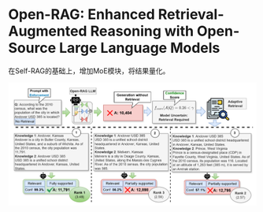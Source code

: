 # Open-RAG: Enhanced Retrieval-Augmented Reasoning with Open-Source Large Language Models

在Self-RAG的基础上，增加MoE模块，将结果量化。

![Open-RAG](./fig/Open-RAG.png)
